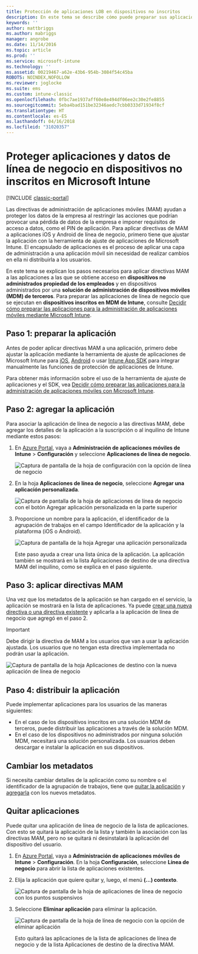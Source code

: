 ```yaml
---
title: Protección de aplicaciones LOB en dispositivos no inscritos
description: En este tema se describe cómo puede preparar sus aplicaciones personalizadas de línea de negocios de manera que sea posible aplicar directivas de administración de aplicaciones móviles que le ayuden a evitar la pérdida de datos.
keywords: ''
author: mattbriggs
ms.author: mabriggs
manager: angrobe
ms.date: 11/14/2016
ms.topic: article
ms.prod: ''
ms.service: microsoft-intune
ms.technology: ''
ms.assetid: 00219467-a62e-43b6-954b-3084f54c45ba
ROBOTS: NOINDEX,NOFOLLOW
ms.reviewer: joglocke
ms.suite: ems
ms.custom: intune-classic
ms.openlocfilehash: 0fbc7ae1937aff60e8e494df06ee2c30e2fe8855
ms.sourcegitcommit: 5eba4bad151be32346aedc7cbb0333d71934f8cf
ms.translationtype: HT
ms.contentlocale: es-ES
ms.lasthandoff: 04/16/2018
ms.locfileid: "31020357"
---
```

# <a name="protect-line-of-business-apps-and-data-on-devices-that-are-not-enrolled-in-microsoft-intune"></a>Proteger aplicaciones y datos de línea de negocio en dispositivos no inscritos en Microsoft Intune

[!INCLUDE [classic-portal](../includes/classic-portal.md)]

Las directivas de administración de aplicaciones móviles (MAM) ayudan a proteger los datos de la empresa al restringir las acciones que podrían provocar una pérdida de datos de la empresa e imponer requisitos de acceso a datos, como el PIN de aplicación. Para aplicar directivas de MAM a aplicaciones iOS y Android de línea de negocio, primero tiene que ajustar la aplicación con la herramienta de ajuste de aplicaciones de Microsoft Intune. El encapsulado de aplicaciones es el proceso de aplicar una capa de administración a una aplicación móvil sin necesidad de realizar cambios en ella ni distribuirla a los usuarios.  

En este tema se explican los pasos necesarios para aplicar directivas MAM a las aplicaciones a las que se obtiene acceso en **dispositivos no administrados propiedad de los empleados** y en dispositivos administrados por una **solución de administración de dispositivos móviles (MDM) de terceros**.  Para preparar las aplicaciones de línea de negocio que se ejecutan en **dispositivos inscritos en MDM de Intune**, consulte [Decidir cómo preparar las aplicaciones para la administración de aplicaciones móviles mediante Microsoft Intune](/intune/apps-prepare-mobile-application-management).


##  <a name="step-1-prepare-the-app"></a>Paso 1: preparar la aplicación

Antes de poder aplicar directivas MAM a una aplicación, primero debe ajustar la aplicación mediante la herramienta de ajuste de aplicaciones de Microsoft Intune para [iOS](/intune/app-wrapper-prepare-ios), [Android](/intune/app-wrapper-prepare-android) o usar [Intune App SDK](/intune/app-sdk) para integrar manualmente las funciones de protección de aplicaciones de Intune.

Para obtener más información sobre el uso de la herramienta de ajuste de aplicaciones y el SDK, vea [Decidir cómo preparar las aplicaciones para la administración de aplicaciones móviles con Microsoft Intune](/intune/apps-prepare-mobile-application-management).

## <a name="step-2-add-the-app"></a>Paso 2: agregar la aplicación

Para asociar la aplicación de línea de negocio a las directivas MAM, debe agregar los detalles de la aplicación a la suscripción o al inquilino de Intune mediante estos pasos:

1. En [Azure Portal](https://portal.azure.com/), vaya a **Administración de aplicaciones móviles de Intune** > **Configuración** y seleccione **Aplicaciones de línea de negocio**.

   ![Captura de pantalla de la hoja de configuración con la opción de línea de negocio](../media/mam-azure-portal-lob-on-settings.png)

2. En la hoja **Aplicaciones de línea de negocio**, seleccione **Agregar una aplicación personalizada**.

   ![Captura de pantalla de la hoja de aplicaciones de línea de negocio con el botón Agregar aplicación personalizada en la parte superior](../media/mam-azure-portal-add-lob-app-action.png)
3. Proporcione un nombre para la aplicación, el identificador de la agrupación de trabajos en el campo Identificador de la aplicación y la plataforma (iOS o Android).

   ![Captura de pantalla de la hoja Agregar una aplicación personalizada](../media/mam-azure-portal-add-app-details.png)

   Este paso ayuda a crear una lista única de la aplicación. La aplicación también se mostrará en la lista Aplicaciones de destino de una directiva MAM del inquilino, como se explica en el paso siguiente.

## <a name="step-3-apply-mam-policies"></a>Paso 3: aplicar directivas MAM
Una vez que los metadatos de la aplicación se han cargado en el servicio, la aplicación se mostrará en la lista de aplicaciones. Ya puede [crear una nueva directiva o una directiva existente](create-and-deploy-mobile-app-management-policies-with-microsoft-intune.md) y aplicarla a la aplicación de línea de negocio que agregó en el paso 2.

>[!IMPORTANT]
>Debe dirigir la directiva de MAM a los usuarios que van a usar la aplicación ajustada.  Los usuarios que no tengan esta directiva implementada no podrán usar la aplicación.


  ![Captura de pantalla de la hoja Aplicaciones de destino con la nueva aplicación de línea de negocio](../media/mam-azure-portal-lob-on-targeted-app-list.png)
## <a name="step-4-distribute-the-app"></a>Paso 4: distribuir la aplicación
Puede implementar aplicaciones para los usuarios de las maneras siguientes:
* En el caso de los dispositivos inscritos en una solución MDM de terceros, puede distribuir las aplicaciones a través de la solución MDM.
* En el caso de los dispositivos no administrados por ninguna solución MDM, necesitará una solución personalizada. Los usuarios deben descargar e instalar la aplicación en sus dispositivos.

## <a name="change-the-metadata"></a>Cambiar los metadatos
Si necesita cambiar detalles de la aplicación como su nombre o el identificador de la agrupación de trabajos, tiene que [quitar la aplicación](#remove-apps) y [agregarla](#step-2-add-the-app) con los nuevos metadatos.

##  <a name="remove-apps"></a>Quitar aplicaciones
Puede quitar una aplicación de línea de negocio de la lista de aplicaciones. Con esto se quitará la aplicación de la lista y también la asociación con las directivas MAM, pero no se quitará ni desinstalará la aplicación del dispositivo del usuario.  

1. En [Azure Portal](https://portal.azure.com/), vaya a **Administración de aplicaciones móviles de Intune** > **Configuración**. En la hoja **Configuración**, seleccione **Línea de negocio** para abrir la lista de aplicaciones existentes.  
2. Elija la aplicación que quiere quitar y, luego, el menú **(...) contexto**.

   ![Captura de pantalla de la hoja de aplicaciones de línea de negocio con los puntos suspensivos](../media/mam-azure-portal-lob-context-menu.png)
3. Seleccione **Eliminar aplicación** para eliminar la aplicación.

   ![Captura de pantalla de la hoja de línea de negocio con la opción de eliminar aplicación](../media/mam-azure-portal-delete-app.png)

   Esto quitará las aplicaciones de la lista de aplicaciones de línea de negocio y de la lista Aplicaciones de destino de la directiva MAM.
